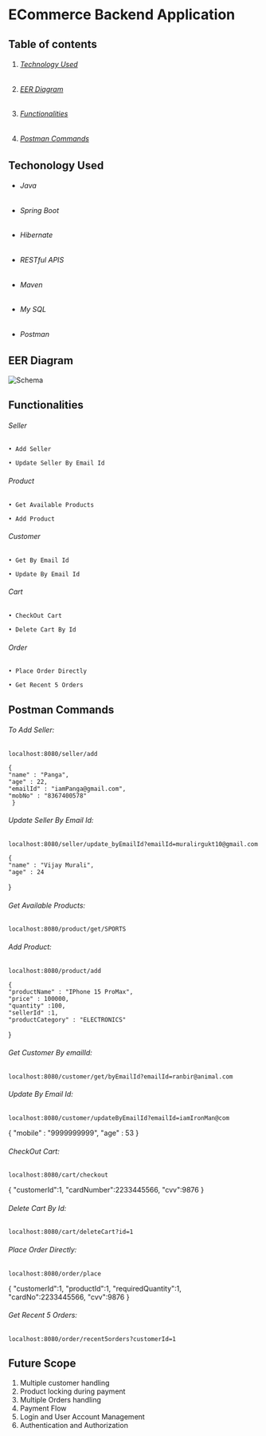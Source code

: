 # ECommerce Backend Application

## Table of contents

1. ###### [Technology Used](https://github.com/muralimethani/E-Commerce_Backend/blob/master/README.md#techonology-used)

2. ###### [EER Diagram](https://github.com/muralimethani/E-Commerce_Backend/assets/116708943/ba8bac95-3f76-49fe-b879-61911266d77c)

 
3. ###### [Functionalities](https://github.com/muralimethani/E-Commerce_Backend/blob/master/README.md#functionalities)

4. ###### [Postman Commands](https://github.com/muralimethani/E-Commerce_Backend/blob/master/README.md#postman-commands)


 

## Techonology Used

- ###### Java

- ###### Spring Boot

- ###### Hibernate

- ###### RESTful APIS

- ###### Maven

- ###### My SQL

- ###### Postman




## EER Diagram
![Schema](https://user-images.githubusercontent.com/116377954/222906823-f7682629-2383-496b-91a0-923bcedd9b00.png)






## Functionalities

###### Seller

	• Add Seller

	• Update Seller By Email Id
       
		
###### Product

	• Get Available Products

	• Add Product


###### Customer

	• Get By Email Id

	• Update By Email Id

    

  
###### Cart

	• CheckOut Cart

	• Delete Cart By Id
      
   ###### Order

	• Place Order Directly

	• Get Recent 5 Orders

## Postman Commands

###### To Add Seller:

	localhost:8080/seller/add

	{
    "name" : "Panga",
    "age" : 22,
    "emailId" : "iamPanga@gmail.com",
    "mobNo" : "8367400578"
     }



###### Update Seller By Email Id:
	
	localhost:8080/seller/update_byEmailId?emailId=muralirgukt10@gmail.com

	{
    "name" : "Vijay Murali",
    "age" : 24
}
	

###### Get Available Products:

	localhost:8080/product/get/SPORTS

	



###### Add Product:
	
	localhost:8080/product/add

	{
    "productName" : "IPhone 15 ProMax",
    "price" : 100000,
    "quantity" :100,
    "sellerId" :1,
    "productCategory" : "ELECTRONICS"
}

	
###### Get Customer By emailId:

	localhost:8080/customer/get/byEmailId?emailId=ranbir@animal.com
  
 


###### Update By Email Id:	

	localhost:8080/customer/updateByEmailId?emailId=iamIronMan@com
  
  {
    "mobile" : "9999999999",
    "age" : 53
}



###### CheckOut Cart:	

	localhost:8080/cart/checkout
  
{
    "customerId":1,
    "cardNumber":2233445566,
    "cvv":9876
}



###### Delete Cart By Id:	

	localhost:8080/cart/deleteCart?id=1
  



###### Place Order Directly:	

	localhost:8080/order/place
  
{
    "customerId":1,
    "productId":1,
    "requiredQuantity":1,
    "cardNo":2233445566,
    "cvv":9876
}


###### Get Recent 5 Orders:	

	localhost:8080/order/recent5orders?customerId=1
  



## Future Scope

1. Multiple customer handling 
2. Product locking during payment
3. Multiple Orders handling 
4. Payment Flow
5. Login and User Account Management
6. Authentication and Authorization

	
